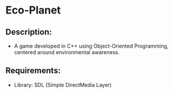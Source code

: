 # Eco-Planet

## Description:
- A game developed in C++ using Object-Oriented Programming, centered around environmental awareness.

## Requirements:
- Library: SDL (Simple DirectMedia Layer)
